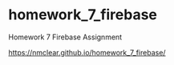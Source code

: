# homework_7_firebase
Homework 7 Firebase Assignment


https://nmclear.github.io/homework_7_firebase/